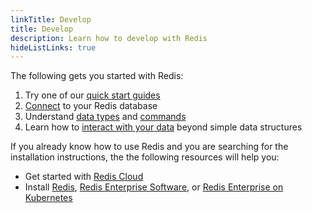```yaml
---
linkTitle: Develop
title: Develop
description: Learn how to develop with Redis
hideListLinks: true
---
```


The following gets you started with Redis:

1. Try one of our [quick start guides](/develop/get-started)
2. [Connect](/develop/connect) to your Redis database
3. Understand [data types](/develop/data-types) and [commands](/commands)
4. Learn how to [interact with your data](/develop/interact) beyond simple data structures  

If you already know how to use Redis and you are searching for the installation instructions, the the following resources will help you:

* Get started with [Redis Cloud](/operate/rc/rc-quickstart)
* Install [Redis](/operate/oss_and_stack/install), [Redis Enterprise Software](/operate/rs/installing-upgrading/install), or [Redis Enterprise on Kubernetes](/operate/kubernetes/deployment/quick-start)